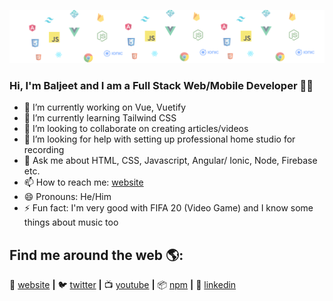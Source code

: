 [![bg][cover]][website]
### Hi, I'm Baljeet and I am a Full Stack Web/Mobile Developer 👨‍💻

- 🔭 I’m currently working on Vue, Vuetify
- 🌱 I’m currently learning Tailwind CSS 
- 👯 I’m looking to collaborate on creating articles/videos
- 🤔 I’m looking for help with setting up professional home studio for recording
- 💬 Ask me about HTML, CSS, Javascript, Angular/ Ionic, Node, Firebase etc.
- 📫 How to reach me: [website]
- 😄 Pronouns: He/Him
- ⚡ Fun fact: I'm very good with FIFA 20 (Video Game) and I know some things about music too

## Find me around the web 🌎:
🏡 [website][website] **|** 
🐦 [twitter][twitter] **|** 
📺 [youtube][youtube] **|** 
📦 [npm][npm] **|**
👔 [linkedin][linkedin]

[cover]: https://raw.githubusercontent.com/mbaljeetsingh/mbaljeetsingh/master/cover.png
[website]: https://baljeetsingh.in
[twitter]: https://twitter.com/mbaljeetsingh
[youtube]: https://youtube.com/BaljeetSingh
[npm]: https://npmjs.com/~mbaljeetsingh
[linkedin]: https://linkedin.com/in/mbaljeetsingh
[adobe]: https://adobe.com
[react]: http://reactjs.org
[gatsby]: https://gatsbyjs.org
[styled]: https://styled-components.com
[jamstack]: https://jamstack.org
[murphee]: https://murphee.netlify.app
[svelte]: https://svelte.dev
[tailwind]: https://tailwindcss.com
[twitch]: https://twitch.tv/bradgarropy
[instagram]: https://instagram.com/bradgarropy
